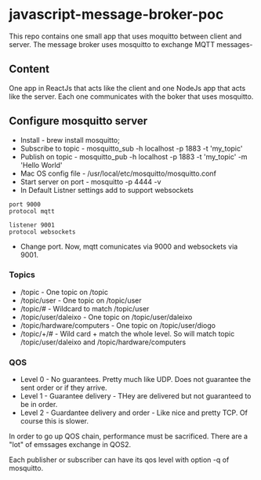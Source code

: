 # javascript-message-broker-poc
This repo contains one small app that uses moquitto between client and server. The message broker uses mosquitto to exchange MQTT messages-

## Content
One app in ReactJs that acts like the client and one NodeJs app that acts like the server. Each one communicates with the boker that uses mosquitto.

## Configure mosquitto server

* Install - brew install mosquitto;
* Subscribe to topic - mosquitto_sub -h localhost -p 1883 -t 'my_topic'
* Publish on topic - mosquitto_pub -h localhost -p 1883 -t 'my_topic' -m 'Hello World'
* Mac OS config file - /usr/local/etc/mosquitto/mosquitto.conf
* Start server on port - mosquitto -p 4444 -v
* In Default Listner settings add to support websockets
```
port 9000
protocol mqtt

listener 9001
protocol websockets
```
* Change port. Now, mqtt comunicates via 9000 and websockets via 9001.

### Topics

* /topic - One topic on /topic
* /topic/user - One topic on /topic/user
* /topic/# - Wildcard to match /topic/user
* /topic/user/daleixo - One topic on /topic/user/daleixo
* /topic/hardware/computers - One topic on /topic/user/diogo
* /topic/+/# - Wild card + match the whole level. So will match topic /topic/user/daleixo and /topic/hardware/computers

### QOS

* Level 0 - No guarantees. Pretty much like UDP. Does not guarantee the sent order or if they arrive.
* Level 1 - Guarantee delivery - THey are delivered but not guaranteed to be in order.
* Level 2 - Guardantee delivery and order - Like nice and pretty TCP. Of course this is slower.

In order to go up QOS chain, performance must be sacrificed. There are a "lot" of emssages exchange in QOS2.

Each publisher or subscriber can have its qos level with option -q of mosquitto.




